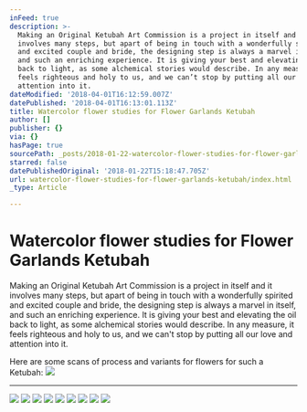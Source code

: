 ```yaml
---
inFeed: true
description: >-
  Making an Original Ketubah Art Commission is a project in itself and it
  involves many steps, but apart of being in touch with a wonderfully spirited
  and excited couple and bride, the designing step is always a marvel in itself,
  and such an enriching experience. It is giving your best and elevating the oil
  back to light, as some alchemical stories would describe. In any measure, it
  feels righteous and holy to us, and we can’t stop by putting all our love and
  attention into it.
dateModified: '2018-04-01T16:12:59.007Z'
datePublished: '2018-04-01T16:13:01.113Z'
title: Watercolor flower studies for Flower Garlands Ketubah
author: []
publisher: {}
via: {}
hasPage: true
sourcePath: _posts/2018-01-22-watercolor-flower-studies-for-flower-garlands-ketubah.md
starred: false
datePublishedOriginal: '2018-01-22T15:18:47.705Z'
url: watercolor-flower-studies-for-flower-garlands-ketubah/index.html
_type: Article

---
```

# Watercolor flower studies for Flower Garlands Ketubah

Making an Original Ketubah Art Commission is a project in itself and it involves many steps, but apart of being in touch with a wonderfully spirited and excited couple and bride, the designing step is always a marvel in itself, and such an enriching experience. It is giving your best and elevating the oil back to light, as some alchemical stories would describe. In any measure, it feels righteous and holy to us, and we can't stop by putting all our love and attention into it.

Here are some scans of process and variants for flowers for such a Ketubah:
![](https://the-grid-user-content.s3-us-west-2.amazonaws.com/926ca0fe-2723-4a04-8b75-83112ee78aae.jpg)

---

![](https://s3-us-west-2.amazonaws.com/the-grid-img/p/aa01653ed520382b90afef3b3e19f5d9fbf0b4b0.jpg)
![](https://the-grid-user-content.s3-us-west-2.amazonaws.com/934a8b43-c670-4eb5-aa6f-147ebea58190.jpg)
![](https://the-grid-user-content.s3-us-west-2.amazonaws.com/662c14f3-ebe1-481d-9008-c42240558122.jpg)
![](https://the-grid-user-content.s3-us-west-2.amazonaws.com/fc240bbc-39e1-413f-aad7-ddc836e1e664.jpg)
![](https://the-grid-user-content.s3-us-west-2.amazonaws.com/56029686-3942-456b-84f4-a370ed292998.jpg)
![](https://the-grid-user-content.s3-us-west-2.amazonaws.com/802542d2-c508-4081-a915-8f274be87d7d.jpg)
![](https://the-grid-user-content.s3-us-west-2.amazonaws.com/9f4a9292-1591-4c65-9165-5092ca41f02b.jpg)
![](https://the-grid-user-content.s3-us-west-2.amazonaws.com/3ab5b6e5-e72e-440f-b9c0-486f5c29ef53.jpg)
![](https://the-grid-user-content.s3-us-west-2.amazonaws.com/dfbca892-378c-4d08-9da6-49a5988695c5.jpg)